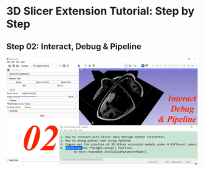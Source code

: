 # <a href="./../" style="text-decoration:none">3D Slicer Extension Tutorial: Step by Step</a>



## <a href="./" style="text-decoration:none">Step 02: Interact, Debug & Pipeline</a>

<img src="sl_02__Summary.png" alt="isolated" width="1080"/>
